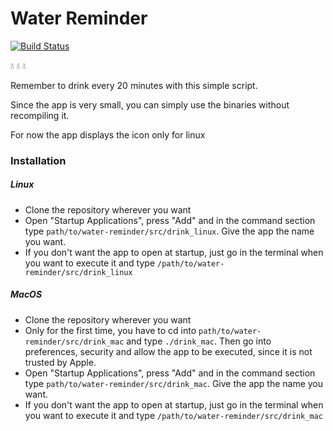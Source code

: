 # Water Reminder

[![Build Status](https://travis-ci.com/0xfederama/water-reminder.svg?branch=master)](https://travis-ci.com/0xfederama/water-reminder)

:droplet: :droplet: :droplet:

Remember to drink every 20 minutes with this simple script.

Since the app is very small, you can simply use the binaries without recompiling it.

For now the app displays the icon only for linux

### Installation

##### Linux

- Clone the repository wherever you want
- Open "Startup Applications", press "Add" and in the command section type `path/to/water-reminder/src/drink_linux`. Give the app the name you want.
- If you don't want the app to open at startup, just go in the terminal when you want to execute it and type `/path/to/water-reminder/src/drink_linux`

##### MacOS

- Clone the repository wherever you want
- Only for the first time, you have to cd into `path/to/water-reminder/src/drink_mac` and type `./drink_mac`. Then go into preferences, security and allow the app to be executed, since it is not trusted by Apple.
- Open "Startup Applications", press "Add" and in the command section type `path/to/water-reminder/src/drink_mac`. Give the app the name you want.
- If you don't want the app to open at startup, just go in the terminal when you want to execute it and type `/path/to/water-reminder/src/drink_mac`
